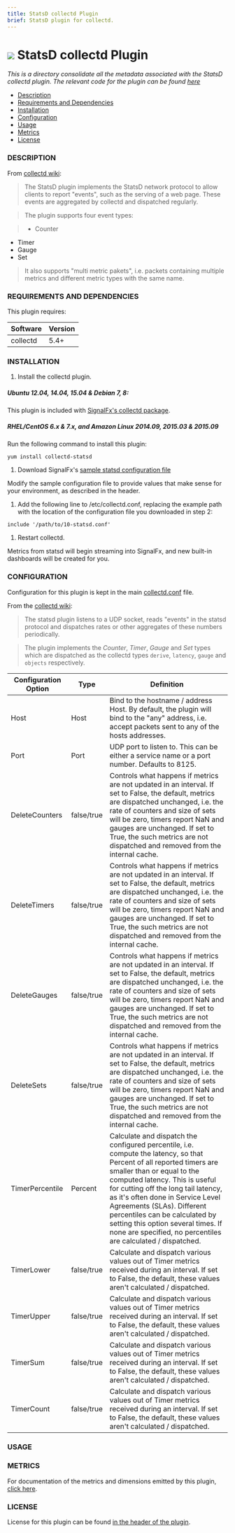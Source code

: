 ```yaml
---
title: StatsD collectd Plugin
brief: StatsD plugin for collectd.
---
```


# ![](https://github.com/signalfx/integrations/blob/master/collectd/img/integrations_collectd.png) StatsD collectd Plugin

_This is a directory consolidate all the metadata associated with the StatsD collectd plugin. The relevant code for the plugin can be found [here](https://github.com/signalfx/collectd/blob/master/src/statsd.c)_

- [Description](#description)
- [Requirements and Dependencies](#requirements-and-dependencies)
- [Installation](#installation)
- [Configuration](#configuration)
- [Usage](#usage)
- [Metrics](#metrics)
- [License](#license)

### DESCRIPTION

From [collectd wiki](https://collectd.org/wiki/index.php/Plugin:StatsD):

> The StatsD plugin implements the StatsD network protocol to allow clients to report "events", such as the serving of a web page. These events are aggregated by collectd and dispatched regularly.

> The plugin supports four event types:

> * Counter
* Timer
* Gauge
* Set

> It also supports "multi metric pakets", i.e. packets containing multiple metrics and different metric types with the same name.

### REQUIREMENTS AND DEPENDENCIES

This plugin requires:

| Software          | Version        |
|-------------------|----------------|
| collectd |  5.4+  |

### INSTALLATION

1. Install the collectd plugin.
 ##### Ubuntu 12.04, 14.04, 15.04 & Debian 7, 8:
 This plugin is included with [SignalFx's collectd package](https://github.com/signalfx/integrations/tree/master/collectd).

 ##### RHEL/CentOS 6.x & 7.x, and Amazon Linux 2014.09, 2015.03 & 2015.09
 Run the following command to install this plugin:
 ```
 yum install collectd-statsd
 ```
1. Download SignalFx's [sample statsd configuration file](https://github.com/signalfx/integrations/blob/master/collectd-statsd/10-statsd.conf)

  Modify the sample configuration file to provide values that make sense for your environment, as described in the header.

1. Add the following line to /etc/collectd.conf, replacing the example path with the location of the configuration file you downloaded in step 2:
```
include '/path/to/10-statsd.conf'
```
1. Restart collectd.

Metrics from statsd will begin streaming into SignalFx, and new built-in dashboards will be created for you.

### CONFIGURATION

Configuration for this plugin is kept in the main [collectd.conf](https://github.com/signalfx/integrations/blob/master/collectd/collectd.conf) file.

From the [collectd wiki](https://collectd.org/documentation/manpages/collectd.conf.5.shtml#plugin_statsd):

> The statsd plugin listens to a UDP socket, reads "events" in the statsd protocol and dispatches rates or other aggregates of these numbers periodically.

> The plugin implements the _Counter_, _Timer_, _Gauge_ and _Set_ types which are dispatched as the collectd types `derive`, `latency`, `gauge` and `objects` respectively.


| Configuration Option | Type | Definition |
|----------------------|------|------------|
|Host| Host| Bind to the hostname / address Host. By default, the plugin will bind to the "any" address, i.e. accept packets sent to any of the hosts addresses.|
|Port |Port|UDP port to listen to. This can be either a service name or a port number. Defaults to 8125.|
|DeleteCounters |false/true| Controls what happens if metrics are not updated in an interval. If set to False, the default, metrics are dispatched unchanged, i.e. the rate of counters and size of sets will be zero, timers report NaN and gauges are unchanged. If set to True, the such metrics are not dispatched and removed from the internal cache.|
|DeleteTimers |false/true|Controls what happens if metrics are not updated in an interval. If set to False, the default, metrics are dispatched unchanged, i.e. the rate of counters and size of sets will be zero, timers report NaN and gauges are unchanged. If set to True, the such metrics are not dispatched and removed from the internal cache. |
|DeleteGauges |false/true|Controls what happens if metrics are not updated in an interval. If set to False, the default, metrics are dispatched unchanged, i.e. the rate of counters and size of sets will be zero, timers report NaN and gauges are unchanged. If set to True, the such metrics are not dispatched and removed from the internal cache. |
|DeleteSets| false/true|Controls what happens if metrics are not updated in an interval. If set to False, the default, metrics are dispatched unchanged, i.e. the rate of counters and size of sets will be zero, timers report NaN and gauges are unchanged. If set to True, the such metrics are not dispatched and removed from the internal cache. |
|TimerPercentile |Percent|Calculate and dispatch the configured percentile, i.e. compute the latency, so that Percent of all reported timers are smaller than or equal to the computed latency. This is useful for cutting off the long tail latency, as it's often done in Service Level Agreements (SLAs). Different percentiles can be calculated by setting this option several times. If none are specified, no percentiles are calculated / dispatched.|
|TimerLower |false/true| Calculate and dispatch various values out of Timer metrics received during an interval. If set to False, the default, these values aren't calculated / dispatched.|
|TimerUpper |false/true| Calculate and dispatch various values out of Timer metrics received during an interval. If set to False, the default, these values aren't calculated / dispatched.|
|TimerSum |false/true| Calculate and dispatch various values out of Timer metrics received during an interval. If set to False, the default, these values aren't calculated / dispatched. |
|TimerCount |false/true|Calculate and dispatch various values out of Timer metrics received during an interval. If set to False, the default, these values aren't calculated / dispatched.|

### USAGE


### METRICS

For documentation of the metrics and dimensions emitted by this plugin, [click here](././docs).

### LICENSE

License for this plugin can be found [in the header of the plugin](https://github.com/signalfx/collectd/blob/master/src/statsd.c).

